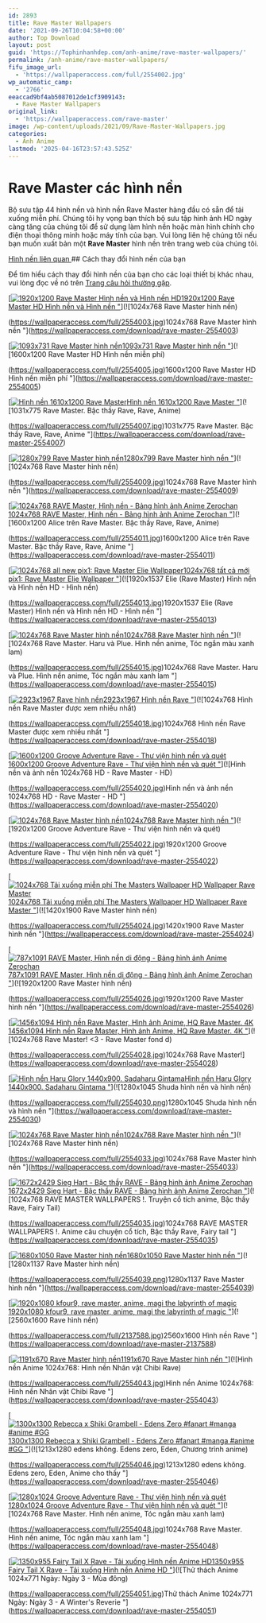 ```yaml
---
id: 2893
title: Rave Master Wallpapers
date: '2021-09-26T10:04:58+00:00'
author: Top Download
layout: post
guid: 'https://Tophinhanhdep.com/anh-anime/rave-master-wallpapers/'
permalink: /anh-anime/rave-master-wallpapers/
fifu_image_url:
  - 'https://wallpaperaccess.com/full/2554002.jpg'
wp_automatic_camp:
  - '2766'
eeaccad9bf4ab5087012de1cf3909143:
  - Rave Master Wallpapers
original_link:
  - 'https://wallpaperaccess.com/rave-master'
image: /wp-content/uploads/2021/09/Rave-Master-Wallpapers.jpg
categories:
  - Ảnh Anime
lastmod: '2025-04-16T23:57:43.525Z'
---
```

# Rave Master các hình nền

Bộ sưu tập 44 hình nền và hình nền Rave Master hàng đầu có sẵn để tải xuống miễn phí. Chúng tôi hy vọng bạn thích bộ sưu tập hình ảnh HD ngày càng tăng của chúng tôi để sử dụng làm hình nền hoặc màn hình chính cho điện thoại thông minh hoặc máy tính của bạn. Vui lòng liên hệ chúng tôi nếu bạn muốn xuất bản một **Rave Master** hình nền trên trang web của chúng tôi.

[Hình nền liên quan ](#related) ## Cách thay đổi hình nền của bạn

Để tìm hiểu cách thay đổi hình nền của bạn cho các loại thiết bị khác nhau, vui lòng đọc về nó trên [Trang câu hỏi thường gặp](https://tophinhanhdep.com/faq/).

  
[[![1920x1200 Rave Master Hình nền và Hình nền HD](https://wallpaperaccess.com/full/2554002.jpg)1920x1200 Rave Master HD Hình nền và Hình nền "](https://wallpaperaccess.com/download/rave-master-2554002)](![1024x768 Rave Master hình nền)

(https://wallpaperaccess.com/full/2554003.jpg)1024x768 Rave Master hình nền "](https://wallpaperaccess.com/download/rave-master-2554003)

[[![1093x731 Rave Master hình nền](https://wallpaperaccess.com/full/2554004.jpg)1093x731 Rave Master hình nền "](https://wallpaperaccess.com/download/rave-master-2554004)](![1600x1200 Rave Master HD Hình nền miễn phí)

(https://wallpaperaccess.com/full/2554005.jpg)1600x1200 Rave Master HD Hình nền miễn phí "](https://wallpaperaccess.com/download/rave-master-2554005)

[[![Hình nền 1610x1200 Rave Master](https://wallpaperaccess.com/full/2554006.png)Hình nền 1610x1200 Rave Master "](https://wallpaperaccess.com/download/rave-master-2554006)](![1031x775 Rave Master.  Bậc thầy Rave, Rave, Anime)

(https://wallpaperaccess.com/full/2554007.jpg)1031x775 Rave Master. Bậc thầy Rave, Rave, Anime "](https://wallpaperaccess.com/download/rave-master-2554007)

[[![1280x799 Rave Master hình nền](https://wallpaperaccess.com/full/2554008.jpg)1280x799 Rave Master hình nền "](https://wallpaperaccess.com/download/rave-master-2554008)](![1024x768 Rave Master hình nền)

(https://wallpaperaccess.com/full/2554009.jpg)1024x768 Rave Master hình nền "](https://wallpaperaccess.com/download/rave-master-2554009)

[[![1024x768 RAVE Master, Hình nền - Bảng hình ảnh Anime Zerochan](https://wallpaperaccess.com/full/2554010.jpg)1024x768 RAVE Master, Hình nền - Bảng hình ảnh Anime Zerochan "](https://wallpaperaccess.com/download/rave-master-2554010)](![1600x1200 Alice trên Rave Master.  Bậc thầy Rave, Rave, Anime)

(https://wallpaperaccess.com/full/2554011.jpg)1600x1200 Alice trên Rave Master. Bậc thầy Rave, Rave, Anime "](https://wallpaperaccess.com/download/rave-master-2554011)

[[![1024x768 all new pix1: Rave Master Elie Wallpaper](https://wallpaperaccess.com/full/2554012.jpg)1024x768 tất cả mới pix1: Rave Master Elie Wallpaper "](https://wallpaperaccess.com/download/rave-master-2554012)](![1920x1537 Elie (Rave Master) Hình nền và Hình nền HD - Hình nền)

(https://wallpaperaccess.com/full/2554013.jpg)1920x1537 Elie (Rave Master) Hình nền và Hình nền HD - Hình nền "](https://wallpaperaccess.com/download/rave-master-2554013)

[[![1024x768 Rave Master hình nền](https://wallpaperaccess.com/full/2554014.jpg)1024x768 Rave Master hình nền "](https://wallpaperaccess.com/download/rave-master-2554014)](![1024x768 Rave Master.  Haru và Plue.  Hình nền anime, Tóc ngắn màu xanh lam)

(https://wallpaperaccess.com/full/2554015.jpg)1024x768 Rave Master. Haru và Plue. Hình nền anime, Tóc ngắn màu xanh lam "](https://wallpaperaccess.com/download/rave-master-2554015)

[[![2923x1967 Rave hình nền](https://wallpaperaccess.com/full/2554017.jpg)2923x1967 Hình nền Rave "](https://wallpaperaccess.com/download/rave-master-2554017)](![1024x768 Hình nền Rave Master được xem nhiều nhất)

(https://wallpaperaccess.com/full/2554018.jpg)1024x768 Hình nền Rave Master được xem nhiều nhất "](https://wallpaperaccess.com/download/rave-master-2554018)

[[![1600x1200 Groove Adventure Rave - Thư viện hình nền và quét](https://wallpaperaccess.com/full/2554019.jpg)1600x1200 Groove Adventure Rave - Thư viện hình nền và quét "](https://wallpaperaccess.com/download/rave-master-2554019)](![Hình nền và ảnh nền 1024x768 HD - Rave Master - HD)

(https://wallpaperaccess.com/full/2554020.jpg)Hình nền và ảnh nền 1024x768 HD - Rave Master - HD "](https://wallpaperaccess.com/download/rave-master-2554020)

[[![1024x768 Rave Master hình nền](https://wallpaperaccess.com/full/2554021.jpg)1024x768 Rave Master hình nền "](https://wallpaperaccess.com/download/rave-master-2554021)](![1920x1200 Groove Adventure Rave - Thư viện hình nền và quét)

(https://wallpaperaccess.com/full/2554022.jpg)1920x1200 Groove Adventure Rave - Thư viện hình nền và quét "](https://wallpaperaccess.com/download/rave-master-2554022)

[[![1024x768 Tải xuống miễn phí The Masters Wallpaper HD Wallpaper Rave Master](https://wallpaperaccess.com/full/2554023.jpg)1024x768 Tải xuống miễn phí The Masters Wallpaper HD Wallpaper Rave Master "](https://wallpaperaccess.com/download/rave-master-2554023)](![1420x1900 Rave Master hình nền)

(https://wallpaperaccess.com/full/2554024.jpg)1420x1900 Rave Master hình nền "](https://wallpaperaccess.com/download/rave-master-2554024)

[[![787x1091 RAVE Master, Hình nền di động - Bảng hình ảnh Anime Zerochan](https://wallpaperaccess.com/full/2554025.jpg)787x1091 RAVE Master, Hình nền di động - Bảng hình ảnh Anime Zerochan "](https://wallpaperaccess.com/download/rave-master-2554025)](![1920x1200 Rave Master hình nền)

(https://wallpaperaccess.com/full/2554026.jpg)1920x1200 Rave Master hình nền "](https://wallpaperaccess.com/download/rave-master-2554026)

[[![1456x1094 Hình nền Rave Master, Hình ảnh Anime, HQ Rave Master.  4K](https://wallpaperaccess.com/full/2554027.jpg)1456x1094 Hình nền Rave Master, Hình ảnh Anime, HQ Rave Master. 4K "](https://wallpaperaccess.com/download/rave-master-2554027)](![1024x768 Rave Master! <3 - Rave Master fond d)

(https://wallpaperaccess.com/full/2554028.jpg)1024x768 Rave Master!](https://wallpaperaccess.com/download/rave-master-2554028)

[[![Hình nền Haru Glory 1440x900.  Sadaharu Gintama](https://wallpaperaccess.com/full/2554029.png)Hình nền Haru Glory 1440x900. Sadaharu Gintama "](https://wallpaperaccess.com/download/rave-master-2554029)](![1280x1045 Shuda hình nền và hình nền)

(https://wallpaperaccess.com/full/2554030.png)1280x1045 Shuda hình nền và hình nền "](https://wallpaperaccess.com/download/rave-master-2554030)

[[![1024x768 Rave Master hình nền](https://wallpaperaccess.com/full/2554032.jpg)1024x768 Rave Master hình nền "](https://wallpaperaccess.com/download/rave-master-2554032)](![1024x768 Rave Master hình nền)

(https://wallpaperaccess.com/full/2554033.jpg)1024x768 Rave Master hình nền "](https://wallpaperaccess.com/download/rave-master-2554033)

[[![1672x2429 Sieg Hart - Bậc thầy RAVE - Bảng hình ảnh Anime Zerochan](https://wallpaperaccess.com/full/2554034.jpg)1672x2429 Sieg Hart - Bậc thầy RAVE - Bảng hình ảnh Anime Zerochan "](https://wallpaperaccess.com/download/rave-master-2554034)](![1024x768 RAVE MASTER WALLPAPERS !.  Truyện cổ tích anime, Bậc thầy Rave, Fairy Tail)

(https://wallpaperaccess.com/full/2554035.jpg)1024x768 RAVE MASTER WALLPAPERS !. Anime câu chuyện cổ tích, Bậc thầy Rave, Fairy tail "](https://wallpaperaccess.com/download/rave-master-2554035)

[[![1680x1050 Rave Master hình nền](https://wallpaperaccess.com/full/2554038.jpg)1680x1050 Rave Master hình nền "](https://wallpaperaccess.com/download/rave-master-2554038)](![1280x1137 Rave Master hình nền)

(https://wallpaperaccess.com/full/2554039.png)1280x1137 Rave Master hình nền "](https://wallpaperaccess.com/download/rave-master-2554039)

[[![1920x1080 kfour9, rave master, anime, magi the labyrinth of magic](https://wallpaperaccess.com/full/2554040.jpg)1920x1080 kfour9, rave master, anime, magi the labyrinth of magic "](https://wallpaperaccess.com/download/rave-master-2554040)](![2560x1600 Rave hình nền)

(https://wallpaperaccess.com/full/2137588.jpg)2560x1600 Hình nền Rave "](https://wallpaperaccess.com/download/rave-master-2137588)

[[![1191x670 Rave Master hình nền](https://wallpaperaccess.com/full/2554042.jpg)1191x670 Rave Master hình nền "](https://wallpaperaccess.com/download/rave-master-2554042)](![Hình nền Anime 1024x768: Hình nền Nhân vật Chibi Rave)

(https://wallpaperaccess.com/full/2554043.jpg)Hình nền Anime 1024x768: Hình nền Nhân vật Chibi Rave "](https://wallpaperaccess.com/download/rave-master-2554043)

[[![1300x1300 Rebecca x Shiki Grambell - Edens Zero #fanart #manga #anime #GG](https://wallpaperaccess.com/full/2554044.jpg)1300x1300 Rebecca x Shiki Grambell - Edens Zero #fanart #manga #anime #GG "](https://wallpaperaccess.com/download/rave-master-2554044)](![1213x1280 edens không.  Edens zero, Eden, Chương trình anime)

(https://wallpaperaccess.com/full/2554046.jpg)1213x1280 edens không. Edens zero, Eden, Anime cho thấy "](https://wallpaperaccess.com/download/rave-master-2554046)

[[![1280x1024 Groove Adventure Rave - Thư viện hình nền và quét](https://wallpaperaccess.com/full/2554047.jpg)1280x1024 Groove Adventure Rave - Thư viện hình nền và quét "](https://wallpaperaccess.com/download/rave-master-2554047)](![1024x768 Rave Master.  Hình nền anime, Tóc ngắn màu xanh lam)

(https://wallpaperaccess.com/full/2554048.jpg)1024x768 Rave Master. Hình nền anime, Tóc ngắn màu xanh lam "](https://wallpaperaccess.com/download/rave-master-2554048)

[[![1350x955 Fairy Tail X Rave - Tải xuống Hình nền Anime HD](https://wallpaperaccess.com/full/2554050.jpg)1350x955 Fairy Tail X Rave - Tải xuống Hình nền Anime HD "](https://wallpaperaccess.com/download/rave-master-2554050)](![Thử thách Anime 1024x771 Ngày: Ngày 3 - Mùa đông)

(https://wallpaperaccess.com/full/2554051.jpg)Thử thách Anime 1024x771 Ngày: Ngày 3 - A Winter's Reverie "](https://wallpaperaccess.com/download/rave-master-2554051)
